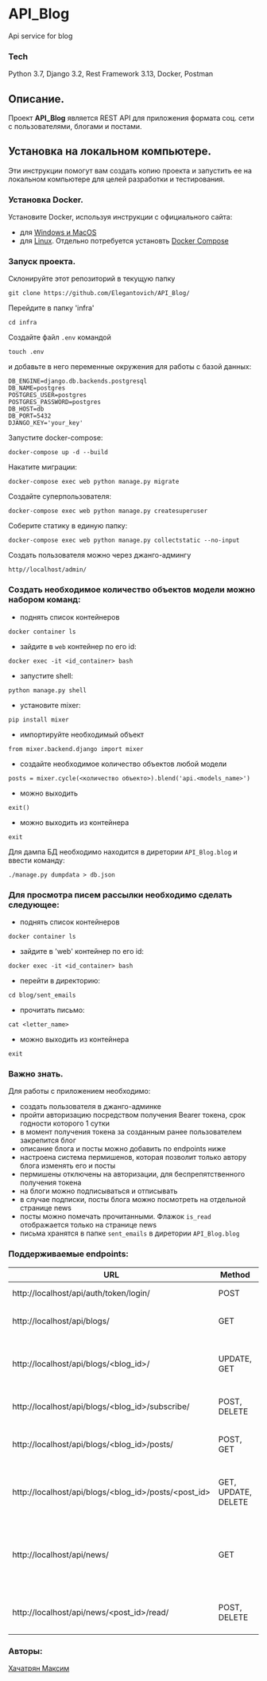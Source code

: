 # API_Blog
Api service for blog

### Tech
Python 3.7, Django 3.2, Rest Framework 3.13, Docker, Postman

## Описание.

Проект **API_Blog** является REST API для приложения формата соц. сети с пользователями, блогами и постами.

## Установка на локальном компьютере.
Эти инструкции помогут вам создать копию проекта и запустить ее на локальном компьютере для целей разработки и тестирования.

### Установка Docker.
Установите Docker, используя инструкции с официального сайта:
- для [Windows и MacOS](https://www.docker.com/products/docker-desktop)
- для [Linux](https://docs.docker.com/engine/install/ubuntu/). Отдельно потребуется установть [Docker Compose](https://docs.docker.com/compose/install/)

### Запуск проекта.
Склонируйте этот репозиторий в текущую папку
```
git clone https://github.com/Elegantovich/API_Blog/
```
Перейдите в папку 'infra'
```
cd infra
```
Создайте файл `.env` командой
```
touch .env
```
и добавьте в него переменные окружения для работы с базой данных:
```
DB_ENGINE=django.db.backends.postgresql
DB_NAME=postgres
POSTGRES_USER=postgres
POSTGRES_PASSWORD=postgres
DB_HOST=db
DB_PORT=5432 
DJANGO_KEY='your_key'
```
Запустите docker-compose:
```
docker-compose up -d --build
```
Накатите миграции:
```
docker-compose exec web python manage.py migrate
```
Создайте суперпользователя:
```
docker-compose exec web python manage.py createsuperuser
```
Соберите статику в единую папку:
```
docker-compose exec web python manage.py collectstatic --no-input
```
Создать пользователя можно через джанго-админгу
```
http//localhost/admin/
```


### Создать необходимое количество объектов модели можно набором команд:
- поднять список контейнеров
```
docker container ls
```
- зайдите в `web` контейнер по его id:
```
docker exec -it <id_container> bash
```
- запустите shell:
```
python manage.py shell
```
- установите mixer:
```
pip install mixer
```
- импортируйте необходимый объект
```
from mixer.backend.django import mixer
```
- создайте необходимое количество объектов любой модели
```
posts = mixer.cycle(<количество объекто>).blend('api.<models_name>')
```
- можно выходить
```
exit()
```
- можно выходить из контейнера
```
exit
```
Для дампа БД необходимо находится в диретории `API_Blog.blog` и ввести команду:
```
./manage.py dumpdata > db.json
```


### Для просмотра писем рассылки необходимо сделать следующее:
- поднять список контейнеров
```
docker container ls
```
- зайдите в 'web' контейнер по его id:
```
docker exec -it <id_container> bash
```
- перейти в директорию:
```
cd blog/sent_emails
```
- прочитать письмо:
```
cat <letter_name>
```
- можно выходить из контейнера
```
exit
```


### Важно знать.
Для работы с приложением необходимо:
- создать пользователя в джанго-админке
- пройти авторизацию посредством получения Bearer токена, срок годности которого 1 сутки
- в момент получения токена за созданным ранее пользователем закрепится блог
- описание блога и посты можно добавить по endpoints ниже
- настроена система пермишенов, которая позволит только автору блога изменять его и посты
- пермишены отключены на авторизации, для беспрепятственного получения токена
- на блоги можно подписываться и отписывать
- в случае подписки, посты блога можно посмотреть на отдельной странице news
- посты можно помечать прочитанными. Флажок `is_read` отображается только на странице news
- письма хранятся в папке `sent_emails` в диретории `API_Blog.blog`

### Поддерживаемые endpoints:

| URL| Method | Description |
| ------ | ------ | ------ |
| http://localhost/api/auth/token/login/ | POST | Получить токен |
| http://localhost/api/blogs/ | GET | Получить список блогов |
| http://localhost/api/blogs/<blog_id>/ | UPDATE, GET | Получить нужный блог и обновить описание своего |
| http://localhost/api/blogs/<blog_id>/subscribe/ | POST, DELETE | Подписаться и отписаться от блога |
| http://localhost/api/blogs/<blog_id>/posts/ | POST, GET | Создать пост или получить список постов блога |
| http://localhost/api/blogs/<blog_id>/posts/<post_id> | GET, UPDATE, DELETE | Получить нужный пост, обновить или удалить пост своего блога |
| http://localhost/api/news/ | GET | Получить посты из блогов на которые пользователь ранее подписался |
| http://localhost/api/news/<post_id>/read/ | POST, DELETE | Пометить пост прочитанным или нет |

### Авторы:

[Хачатрян Максим](https://github.com/Elegantovich)<br>
